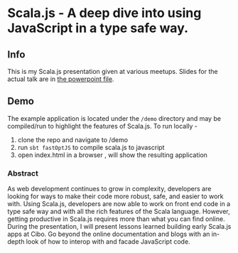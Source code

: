 # Scala.js - A deep dive into using JavaScript in a type safe way.

## Info
This is my Scala.js presentation given at various meetups.  Slides for the actual talk are in [the powerpoint file](https://github.com/jxm262/scalajs-talk/blob/master/Scalajs-talk.pptx).  

## Demo
The example application is located under the `/demo` directory and may be compiled/run to highlight the features of Scala.js.  To run locally - 
1. clone the repo and navigate to /demo 
2. run `sbt fastOptJS` to compile scala.js to javascript
3. open index.html in a browser , will show the resulting application


### Abstract
As web development continues to grow in complexity, developers are looking for ways to make their code more robust, safe, and easier to work with.  Using Scala.js, developers are now able to work on front end code in a type safe way and with all the rich features of the Scala language. However, getting productive in Scala.js requires more than what you can find online.  During the presentation, I will present lessons learned building early Scala.js apps at Cibo.  Go beyond the online documentation and blogs with an in-depth look of how to interop with and facade JavaScript code.

